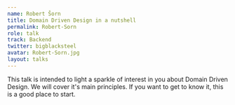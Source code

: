 ```yaml
---
name: Robert Šorn
title: Domain Driven Design in a nutshell
permalink: Robert-Sorn
role: talk
track: Backend
twitter: bigblacksteel
avatar: Robert-Sorn.jpg
layout: talks
---
```


This talk is intended to light a sparkle of interest in you about Domain Driven Design. We will cover it's main principles. If you want to get to know it, this is a good place to start.
